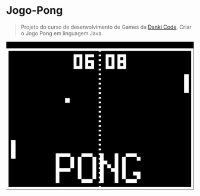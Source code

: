 # Jogo-Pong

> Projeto do curso de desenvolvimento de Games da [Danki Code](https://cursos.dankicode.com).
> Criar o Jogo Pong em linguagem Java.

![Imagem Jogo Pong](https://github.com/Dirack/Jogo-Pong/blob/master/foto-pong.jpg)

